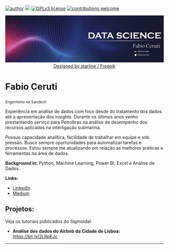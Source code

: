 [![author](https://img.shields.io/badge/author-fabiocceruti-red.svg)](https://www.linkedin.com/in/fabio-corr%C3%AAa-ceruti-32ab704b/) [![](https://img.shields.io/badge/python-3.7+-blue.svg)](https://www.python.org/downloads/release/python-365/) [![GPLv3 license](https://img.shields.io/badge/License-GPLv3-blue.svg)](http://perso.crans.org/besson/LICENSE.html) [![contributions welcome](https://img.shields.io/badge/contributions-welcome-brightgreen.svg?style=flat)](https://github.com/carlosfab/data_science/issues)

<p align="center">
  <img src="Banner_Principal_Ajustado.png" >
  <a href="http://www.freepik.com">Designed by starline / Freepik</a>
</p>

# Fabio Ceruti
<sub>*Engenheiro* na Sandech</sub>

Experiência em análise de dados com foco desde do tratamento dos dados até a apresentação dos insights. Durante os últimos anos venho prestantando serviço para Petrobras na análise de desempenho dos recursos aplicados na interligação submarina.

Possuo capacidade analítica, facilidade de trabalhar em equipe e sob pressão. Busco sempre oportunidades para automatizar tarefas e processos. Estou sempre me atualizando em relação as melhores práticas e ferramentas na área de dados. 

**Background in:** Python, Machine Learning, Power BI, Excel e Análise de Dados.

**Links:**
* [LinkedIn](https://www.linkedin.com/in/fabio-corr%C3%AAa-ceruti-32ab704b/)
* [Medium](https://medium.com/@fabiocceruti10)


## Projetos:
Veja os tutoriais publicados do Sigmoidal:

* **Análise dos dados do Airbnb da Cidade de Lisboa:** https://bit.ly/2LRpEJc


---




